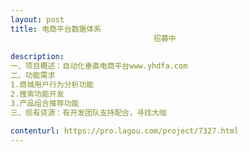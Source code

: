 ```yaml
---                
layout: post       
title: 电商平台数据体系
                                招募中
           
description: 
一、项目概述：自动化垂直电商平台www.yhdfa.com
二、功能需求
1.商城用户行为分析功能
2.搜索功能开发
3.产品组合推荐功能
三、现有资源：有开发团队支持配合，寻找大咖
     
contenturl: https://pro.lagou.com/project/7327.html      
---                 
```

